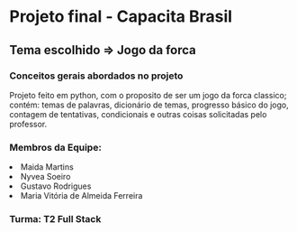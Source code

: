 <h1>Projeto final - Capacita Brasil</h1>

<h2>Tema escolhido ⇒ Jogo da forca</h2>

<h3>Conceitos gerais abordados no projeto</h3>
Projeto feito em python, com o proposito de ser um jogo da forca classico; contém: temas de palavras, dicionário de temas, progresso básico do jogo, contagem de tentativas, condicionais e outras coisas solicitadas pelo professor.


<h3>Membros da Equipe:</h3>
<li>Maida Martins</li>
<li>Nyvea Soeiro</li>
<li>Gustavo Rodrigues</li>
<li>Maria Vitória de Almeida Ferreira</li>


<h3>Turma: T2 Full Stack </h3>
